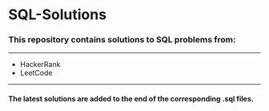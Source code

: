 # SQL-Solutions
### This repository contains solutions to SQL problems from:
---
- HackerRank
- LeetCode
---
#### The latest solutions are added to the end of the corresponding .sql files.
